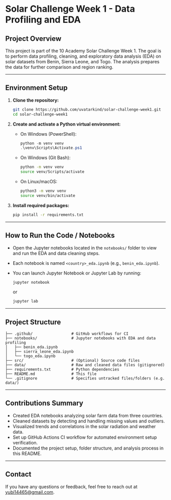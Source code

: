 # Solar Challenge Week 1 - Data Profiling and EDA

## Project Overview
This project is part of the 10 Academy Solar Challenge Week 1. The goal is to perform data profiling, cleaning, and exploratory data analysis (EDA) on solar datasets from Benin, Sierra Leone, and Togo. The analysis prepares the data for further comparison and region ranking.

---

## Environment Setup

1. **Clone the repository:**
   ```bash
   git clone https://github.com/uvatarkind/solar-challenge-week1.git
   cd solar-challenge-week1
   ```

2. **Create and activate a Python virtual environment:**

   * On Windows (PowerShell):

     ```powershell
     python -m venv venv
     .\venv\Scripts\Activate.ps1
     ```
   * On Windows (Git Bash):

     ```bash
     python -m venv venv
     source venv/Scripts/activate
     ```
   * On Linux/macOS:

     ```bash
     python3 -m venv venv
     source venv/bin/activate
     ```

3. **Install required packages:**

   ```bash
   pip install -r requirements.txt
   ```

---

## How to Run the Code / Notebooks

* Open the Jupyter notebooks located in the `notebooks/` folder to view and run the EDA and data cleaning steps.
* Each notebook is named `<country>_eda.ipynb` (e.g., `benin_eda.ipynb`).
* You can launch Jupyter Notebook or Jupyter Lab by running:

  ```bash
  jupyter notebook
  ```

  or

  ```bash
  jupyter lab
  ```

---

## Project Structure

```
├── .github/                 # GitHub workflows for CI
├── notebooks/               # Jupyter notebooks with EDA and data profiling
│   ├── benin_eda.ipynb
│   ├── sierra_leone_eda.ipynb
│   └── togo_eda.ipynb
├── src/                     # (Optional) Source code files
├── data/                    # Raw and cleaned data files (gitignored)
├── requirements.txt         # Python dependencies
├── README.md                # This file
└── .gitignore               # Specifies untracked files/folders (e.g. data/)
```

---

## Contributions Summary

* Created EDA notebooks analyzing solar farm data from three countries.
* Cleaned datasets by detecting and handling missing values and outliers.
* Visualized trends and correlations in the solar radiation and weather data.
* Set up GitHub Actions CI workflow for automated environment setup verification.
* Documented the project setup, folder structure, and analysis process in this README.

---

## Contact

If you have any questions or feedback, feel free to reach out at yubi14465@gmail.com.
